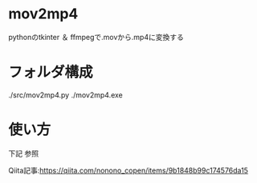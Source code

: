 # mov2mp4

pythonのtkinter ＆ ffmpegで.movから.mp4に変換する


# フォルダ構成

./src/mov2mp4.py
./mov2mp4.exe


# 使い方
下記 参照

Qiita記事:https://qiita.com/nonono_copen/items/9b1848b99c174576da15
 
